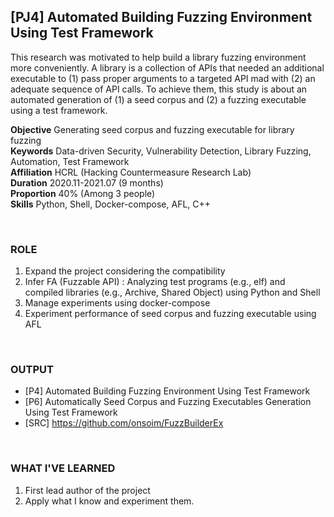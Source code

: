 
## [PJ4] Automated Building Fuzzing Environment Using Test Framework

This research was motivated to help build a library fuzzing environment more conveniently. A library is a collection of APIs that needed an additional executable to (1) pass proper arguments to a targeted API mad with (2) an adequate sequence of API calls. To achieve them, this study is about an automated generation of (1) a seed corpus and (2) a fuzzing executable using a test framework.

**Objective** Generating seed corpus and fuzzing executable for library fuzzing<br>
**Keywords** Data-driven Security, Vulnerability Detection, Library Fuzzing, Automation, Test Framework<br>
**Affiliation** HCRL (Hacking Countermeasure Research Lab)<br>
**Duration** 2020.11-2021.07 (9 months)<br>
**Proportion** 40% (Among 3 people)<br>
**Skills** Python, Shell, Docker-compose, AFL, C++

<br>

### ROLE

1. Expand the project considering the compatibility
2. Infer FA (Fuzzable API)
    : Analyzing test programs (e.g., elf) and compiled libraries (e.g., Archive, Shared Object) using Python and Shell
3. Manage experiments using docker-compose
4. Experiment performance of seed corpus and fuzzing executable using AFL

<br>

### OUTPUT

- [P4] Automated Building Fuzzing Environment Using Test Framework
- [P6] Automatically Seed Corpus and Fuzzing Executables Generation Using Test Framework
- [SRC] https://github.com/onsoim/FuzzBuilderEx

<br>

### WHAT I'VE LEARNED

1. First lead author of the project
2. Apply what I know and experiment them.
